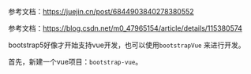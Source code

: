 参考文档：https://juejin.cn/post/6844903840278380552

参考文档：https://blog.csdn.net/m0_47965154/article/details/115380574

bootstrap5好像才开始支持vue开发，也可以使用`bootstrapVue` 来进行开发。

首先，新建一个vue项目：`bootstrap-vue`。

